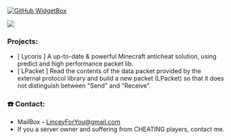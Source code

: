 [![GitHub WidgetBox](https://github-widgetbox.vercel.app/api/profile?username=L1ncey&data=followers,repositories,stars,commits&theme=viridescent)](https://github.com/Jurredr/github-widgetbox)

<p>
  <a href="https://github.com/DenverCoder1/readme-typing-svg"><img src="https://readme-typing-svg.herokuapp.com?&font=MV+Boli&color=aqua&size=32&lines=Welcome+to+Lincey's+GitHub+Profile!;I'm+Java+Software+Developer;I+mainly+code+for+Anticheats" /></a>
</p>

### Projects:
- [ Lycoris ] A up-to-date & powerful Minecraft anticheat solution, using predict and high performance packet lib.
- [ LPacket ] Read the contents of the data packet provided by the external protocol library and build a new packet (LPacket) so that it does not distinguish between "Send" and "Receive".

### ☎️ Contact:
- MailBox **-**  LinceyForYou@gmail.com
- If you a server owner and suffering from CHEATING players, contact me.
                              

